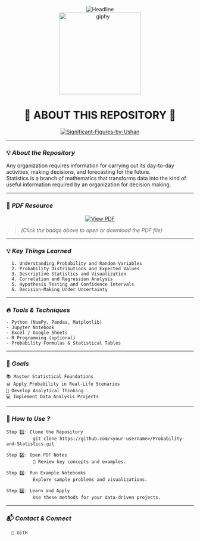 <div align="center">
  <img src="https://readme-typing-svg.herokuapp.com?color=%23FFD700&size=32&center=true&vCenter=true&width=600&height=50&lines=Probability+and+Statistics;Data+Driven+Decision+Making;Mathematics+for+Insights" alt="Headline" />
</div>

<div align="center">
  <a href="https://t.me/voko_aleksey">
    <img src="https://media.giphy.com/media/M9gbBd9nbDrOTu1Mqx/giphy.gif" width="220" alt="giphy">
  </a>
</div>

<h1 align="center">📘 ABOUT THIS REPOSITORY 📘</h1>

<p align="center" style="display: flex; justify-content: center; gap: 20px;">
 <a href="https://ibb.co/KxHYTWjs">
   <img src="https://i.ibb.co/YBG6Hh7d/Significant-Figures-by-Ushan.jpg" alt="Significant-Figures-by-Ushan" border="0">
 </a>
</p>

---

### 💡 **_About the Repository_**

Any organization requires information for carrying out its day-to-day activities, making decisions, and forecasting for the future.  
Statistics is a branch of mathematics that transforms data into the kind of useful information required by an organization for decision making.

---

### 📕 **_PDF Resource_**

<div align="center">
  <a href="./Probability_and_Statistics.pdf">
    <img src="https://img.shields.io/badge/Open%20PDF-blue?style=for-the-badge&logo=adobeacrobatreader" alt="View PDF">
  </a>
</div>

> *(Click the badge above to open or download the PDF file)*

---

### 💡 **_Key Things Learned_**

      1. Understanding Probability and Random Variables
      2. Probability Distributions and Expected Values
      3. Descriptive Statistics and Visualization
      4. Correlation and Regression Analysis
      5. Hypothesis Testing and Confidence Intervals
      6. Decision-Making Under Uncertainty

---

### 🔥 **_Tools & Techniques_**

    - Python (NumPy, Pandas, Matplotlib)
    - Jupyter Notebook
    - Excel / Google Sheets
    - R Programming (optional)
    - Probability Formulas & Statistical Tables

---

### 🎯 **_Goals_**

    📚 Master Statistical Foundations  
    📊 Apply Probability in Real-Life Scenarios  
    🧠 Develop Analytical Thinking  
    💻 Implement Data Analysis Projects  

---

### 📌 **_How to Use ?_**

    Step 1️⃣: Clone the Repository  
              git clone https://github.com/<your-username>/Probability-and-Statistics.git  

    Step 2️⃣: Open PDF Notes  
              📘 Review key concepts and examples.  

    Step 3️⃣: Run Example Notebooks  
              Explore sample problems and visualizations.  

    Step 4️⃣: Learn and Apply  
              Use these methods for your data-driven projects.  

---

### 📬 **_Contact & Connect_**

      👤 GitH



